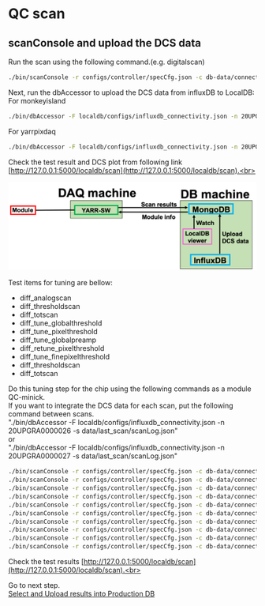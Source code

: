 # QC scan

## scanConsole and upload the DCS data

Run the scan using the following command.(e.g. digitalscan) 
```bash
./bin/scanConsole -r configs/controller/specCfg.json -c db-data/connectivity.json -s configs/scans/rd53a/std_digitalscan.json -W
```
Next, run the dbAccessor to upload the DCS data from influxDB to LocalDB:<br>
For monkeyisland
```bash
./bin/dbAccessor -F localdb/configs/influxdb_connectivity.json -n 20UPGRA0000026 -s data/last_scan/scanLog.json
```
For yarrpixdaq
```bash
./bin/dbAccessor -F localdb/configs/influxdb_connectivity.json -n 20UPGRA0000027 -s data/last_scan/scanLog.json
```
Check the test result and DCS plot from following link [http://127.0.0.1:5000/localdb/scan](http://127.0.0.1:5000/localdb/scan).<br>

![demo scan](images/demo_scan.png)

Test items for tuning are bellow:<br>
- diff_analogscan<br>
- diff_thresholdscan<br>
- diff_totscan<br>
- diff_tune_globalthreshold<br>
- diff_tune_pixelthreshold<br>
- diff_tune_globalpreamp<br>
- diff_retune_pixelthreshold<br>
- diff_tune_finepixelthreshold<br>
- diff_thresholdscan<br>
- diff_totscan<br>

Do this tuning step for the chip using the following commands as a module QC-minick.<br>
If you want to integrate the DCS data for each scan, put the following command between scans.<br>
"./bin/dbAccessor -F localdb/configs/influxdb_connectivity.json -n 20UPGRA0000026 -s data/last_scan/scanLog.json"<br>
or<br>
"./bin/dbAccessor -F localdb/configs/influxdb_connectivity.json -n 20UPGRA0000027 -s data/last_scan/scanLog.json"<br>

```bash
./bin/scanConsole -r configs/controller/specCfg.json -c db-data/connectivity.json -s configs/scans/rd53a/diff_analogscan.json -W
./bin/scanConsole -r configs/controller/specCfg.json -c db-data/connectivity.json -s configs/scans/rd53a/diff_thresholdscan.json -W
./bin/scanConsole -r configs/controller/specCfg.json -c db-data/connectivity.json -s configs/scans/rd53a/diff_totscan.json -t 10000 -W
./bin/scanConsole -r configs/controller/specCfg.json -c db-data/connectivity.json -s configs/scans/rd53a/diff_tune_globalthreshold.json -t 1500 -W
./bin/scanConsole -r configs/controller/specCfg.json -c db-data/connectivity.json -s configs/scans/rd53a/diff_tune_pixelthreshold.json -t 1500 -W
./bin/scanConsole -r configs/controller/specCfg.json -c db-data/connectivity.json -s configs/scans/rd53a/diff_tune_globalpreamp.json -t 10000 -W
./bin/scanConsole -r configs/controller/specCfg.json -c db-data/connectivity.json -s configs/scans/rd53a/diff_retune_pixelthreshold.json -t 1500 -W
./bin/scanConsole -r configs/controller/specCfg.json -c db-data/connectivity.json -s configs/scans/rd53a/diff_tune_finepixelthreshold.json -t 1500 -W
./bin/scanConsole -r configs/controller/specCfg.json -c db-data/connectivity.json -s configs/scans/rd53a/diff_thresholdscan.json -W
./bin/scanConsole -r configs/controller/specCfg.json -c db-data/connectivity.json -s configs/scans/rd53a/diff_totscan.json -t 10000 -W
```
Check the test results [http://127.0.0.1:5000/localdb/scan](http://127.0.0.1:5000/localdb/scan).<br>

Go to next step.<br>
[Select and Upload results into Production DB](database_demonstration_upload_itkpd.md)<br>

